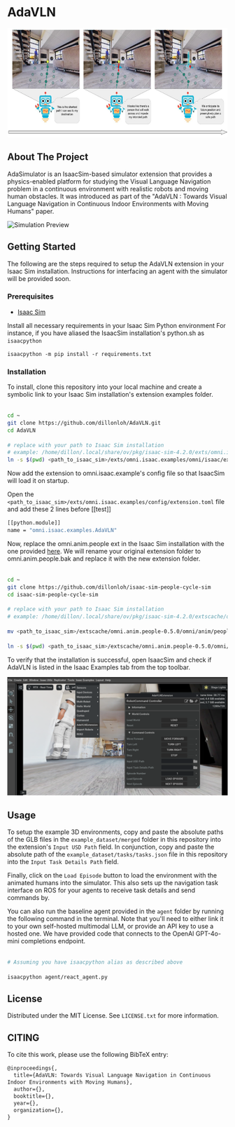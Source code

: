 # AdaVLN

<img src="media/teaser.jpg" alt="Teaser Image" height="250" width="600">


<!-- ABOUT THE PROJECT -->
## About The Project


AdaSimulator is an IsaacSim-based simulator extension that provides a physics-enabled platform for studying the Visual Language Navigation problem in a continuous environment with realistic robots and moving human obstacles. It was introduced as part of the "AdaVLN : Towards Visual Language Navigation in Continuous Indoor Environments with Moving Humans" paper.

![Simulation Preview](media/example_sim.gif)

<!-- GETTING STARTED -->
## Getting Started

The following are the steps required to setup the AdaVLN extension in your Isaac Sim installation.
Instructions for interfacing an agent with the simulator will be provided soon.

### Prerequisites

- [Isaac Sim](https://developer.nvidia.com/isaac-sim)

Install all necessary requirements in your Isaac Sim Python environment
For instance, if you have aliased the IsaacSim installation's python.sh as `isaacpython`

```
isaacpython -m pip install -r requirements.txt
```

### Installation
To install, clone this repository into your local machine and create a symbolic link to your Isaac Sim installation's extension examples folder.

```bash

cd ~
git clone https://github.com/dillonloh/AdaVLN.git
cd AdaVLN

# replace with your path to Isaac Sim installation
# example: /home/dillon/.local/share/ov/pkg/isaac-sim-4.2.0/exts/omni.isaac.examples/omni/isaac/examples
ln -s $(pwd) <path_to_isaac_sim>/exts/omni.isaac.examples/omni/isaac/examples

```

Now add the extension to omni.isaac.example's config file so that IsaacSim will load it on startup.

Open the `<path_to_isaac_sim>/exts/omni.isaac.examples/config/extension.toml` file and add these 2 lines before [[test]]
```bash
[[python.module]]
name = "omni.isaac.examples.AdaVLN"

```

Now, replace the omni.anim.people ext in the Isaac Sim installation with the one provided [here](https://github.com/dillonloh/isaac-sim-people-cycle-sim). We will rename your original extension folder to omni.anim.people.bak and replace it with the new extension folder.


```bash  

cd ~
git clone https://github.com/dillonloh/isaac-sim-people-cycle-sim
cd isaac-sim-people-cycle-sim

# replace with your path to Isaac Sim installation
# example: /home/dillon/.local/share/ov/pkg/isaac-sim-4.2.0/extscache/omni.anim.people-0.5.0/omni/anim/people

mv <path_to_isaac_sim>/extscache/omni.anim.people-0.5.0/omni/anim/people <path_to_isaac_sim>/extscache/omni.anim.people-0.5.0/omni/anim/people.bak

ln -s $(pwd) <path_to_isaac_sim>/extscache/omni.anim.people-0.5.0/omni/anim/people

```

To verify that the installation is successful, open IsaacSim and check if AdaVLN is listed in the Isaac Examples tab from the top toolbar.

![adavln](media/adavln.png)

<!-- USAGE EXAMPLES -->
## Usage

To setup the example 3D environments, copy and paste the absolute paths of the GLB files in the `example_dataset/merged` folder in this repository into the extension's `Input USD Path` field. In conjunction, copy and paste the absolute path of the `example_dataset/tasks/tasks.json` file in this repository into the `Input Task Details Path` field.

Finally, click on the `Load Episode` button to load the environment with the animated humans into the simulator. This also sets up the navigation task interface on ROS for your agents to receive task details and send commands by.

You can also run the baseline agent provided in the `agent` folder by running the following command in the terminal. Note that you'll need to either link it to your own self-hosted multimodal LLM, or provide an API key to use a hosted one. We have provided code that connects to the OpenAI GPT-4o-mini completions endpoint.


```bash

# Assuming you have isaacpython alias as described above

isaacpython agent/react_agent.py

```

<!-- LICENSE -->
## License

Distributed under the MIT License. See `LICENSE.txt` for more information.

<!-- CITING -->
## CITING
To cite this work, please use the following BibTeX entry:

```
@inproceedings{,
  title={AdaVLN: Towards Visual Language Navigation in Continuous Indoor Environments with Moving Humans},
  author={},
  booktitle={},
  year={},
  organization={},
}
```
